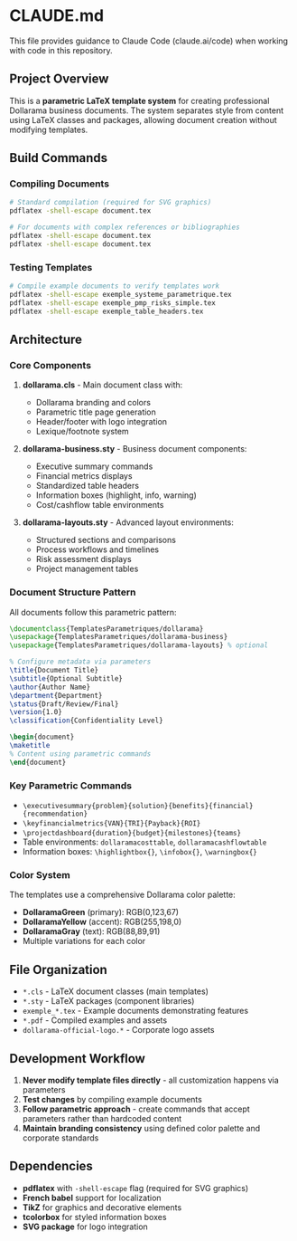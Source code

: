 # CLAUDE.md

This file provides guidance to Claude Code (claude.ai/code) when working with code in this repository.

## Project Overview

This is a **parametric LaTeX template system** for creating professional Dollarama business documents. The system separates style from content using LaTeX classes and packages, allowing document creation without modifying templates.

## Build Commands

### Compiling Documents
```bash
# Standard compilation (required for SVG graphics)
pdflatex -shell-escape document.tex

# For documents with complex references or bibliographies
pdflatex -shell-escape document.tex
pdflatex -shell-escape document.tex
```

### Testing Templates
```bash
# Compile example documents to verify templates work
pdflatex -shell-escape exemple_systeme_parametrique.tex
pdflatex -shell-escape exemple_pmp_risks_simple.tex
pdflatex -shell-escape exemple_table_headers.tex
```

## Architecture

### Core Components

1. **dollarama.cls** - Main document class with:
   - Dollarama branding and colors
   - Parametric title page generation
   - Header/footer with logo integration
   - Lexique/footnote system

2. **dollarama-business.sty** - Business document components:
   - Executive summary commands
   - Financial metrics displays
   - Standardized table headers
   - Information boxes (highlight, info, warning)
   - Cost/cashflow table environments

3. **dollarama-layouts.sty** - Advanced layout environments:
   - Structured sections and comparisons
   - Process workflows and timelines
   - Risk assessment displays
   - Project management tables

### Document Structure Pattern

All documents follow this parametric pattern:
```latex
\documentclass{TemplatesParametriques/dollarama}
\usepackage{TemplatesParametriques/dollarama-business}
\usepackage{TemplatesParametriques/dollarama-layouts} % optional

% Configure metadata via parameters
\title{Document Title}
\subtitle{Optional Subtitle}
\author{Author Name}
\department{Department}
\status{Draft/Review/Final}
\version{1.0}
\classification{Confidentiality Level}

\begin{document}
\maketitle
% Content using parametric commands
\end{document}
```

### Key Parametric Commands

- `\executivesummary{problem}{solution}{benefits}{financial}{recommendation}`
- `\keyfinancialmetrics{VAN}{TRI}{Payback}{ROI}`
- `\projectdashboard{duration}{budget}{milestones}{teams}`
- Table environments: `dollaramacosttable`, `dollaramacashflowtable`
- Information boxes: `\highlightbox{}`, `\infobox{}`, `\warningbox{}`

### Color System

The templates use a comprehensive Dollarama color palette:
- **DollaramaGreen** (primary): RGB(0,123,67)
- **DollaramaYellow** (accent): RGB(255,198,0) 
- **DollaramaGray** (text): RGB(88,89,91)
- Multiple variations for each color

## File Organization

- `*.cls` - LaTeX document classes (main templates)
- `*.sty` - LaTeX packages (component libraries)
- `exemple_*.tex` - Example documents demonstrating features
- `*.pdf` - Compiled examples and assets
- `dollarama-official-logo.*` - Corporate logo assets

## Development Workflow

1. **Never modify template files directly** - all customization happens via parameters
2. **Test changes** by compiling example documents
3. **Follow parametric approach** - create commands that accept parameters rather than hardcoded content
4. **Maintain branding consistency** using defined color palette and corporate standards

## Dependencies

- **pdflatex** with `-shell-escape` flag (required for SVG graphics)
- **French babel** support for localization
- **TikZ** for graphics and decorative elements
- **tcolorbox** for styled information boxes
- **SVG package** for logo integration